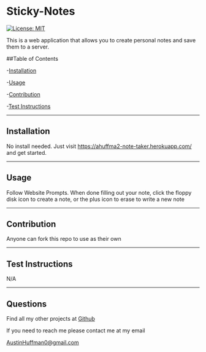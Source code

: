 # Sticky-Notes  
  [![License: MIT](https://img.shields.io/badge/License-MIT-yellow.svg)](https://opensource.org/licenses/MIT)
  
  This is a web application that allows you to create personal notes and save them to a server.

  ##Table of Contents

  -[Installation](#installation)

  -[Usage](#usage)

  -[Contribution](#contribution)

  -[Test Instructions](#test-instructions)

  
  --------
  ## Installation 
  No install needed. Just visit https://ahuffma2-note-taker.herokuapp.com/ and get started.

  --------
  ## Usage
  Follow Website Prompts. When done filling out your note, click the floppy disk icon to create a note, or the plus icon to erase to write a new note

  --------
  ## Contribution
  Anyone can fork this repo to use as their own
  
  --------
  ## Test Instructions
  N/A 

  --------
  ## Questions 

  Find all my other projects at [Github](https://github.com/ahuffma2)

  If you need to reach me please contact me at my email 

  AustinHuffman0@gmail.com
